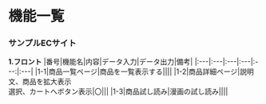 # 機能一覧
### サンプルECサイト
**1.フロント**
|番号|機能名|内容|データ入力|データ出力|備考|
|:---|:---|:---|:---|:---:|:---|
|1-1|商品一覧ページ|商品を一覧表示する||||
|1-2|商品詳細ページ|説明文、商品を拡大表示<br>
選択、カートへボタン表示|〇|||
|1-3|商品試し読み|漫画の試し読み||||

